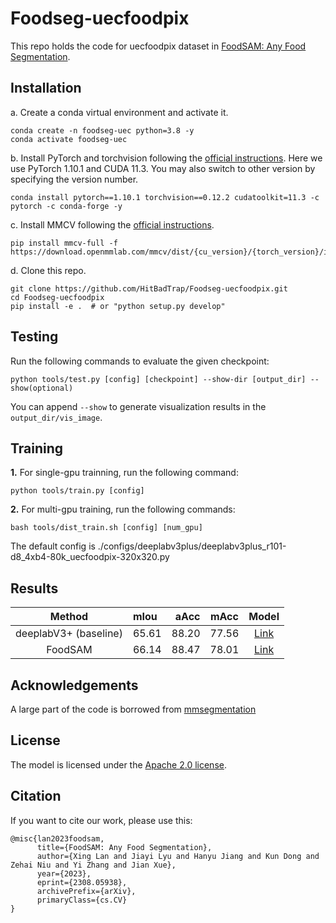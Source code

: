 # Foodseg-uecfoodpix


This repo holds the code for uecfoodpix dataset in [FoodSAM: Any Food Segmentation](https://arxiv.org/abs/2308.05938).


## Installation
a. Create a conda virtual environment and activate it.

```shell
conda create -n foodseg-uec python=3.8 -y
conda activate foodseg-uec
```

b. Install PyTorch and torchvision following the [official instructions](https://pytorch.org/).
Here we use PyTorch 1.10.1 and CUDA 11.3.
You may also switch to other version by specifying the version number.

```shell
conda install pytorch==1.10.1 torchvision==0.12.2 cudatoolkit=11.3 -c pytorch -c conda-forge -y
```

c. Install MMCV following the [official instructions](https://mmcv.readthedocs.io/en/latest/#installation). 
```
pip install mmcv-full -f https://download.openmmlab.com/mmcv/dist/{cu_version}/{torch_version}/index.html
```

d. Clone this repo.
```
git clone https://github.com/HitBadTrap/Foodseg-uecfoodpix.git
cd Foodseg-uecfoodpix
pip install -e .  # or "python setup.py develop"
```

## Testing
Run the following commands to evaluate the given checkpoint:
```
python tools/test.py [config] [checkpoint] --show-dir [output_dir] --show(optional)
```
You can append `--show` to generate visualization results in the `output_dir/vis_image`.

## Training
**1.** For single-gpu trainning, run the following command:
```
python tools/train.py [config]
```

**2.** For multi-gpu training, run the following commands:
```
bash tools/dist_train.sh [config] [num_gpu]
```
The default config is ./configs/deeplabv3plus/deeplabv3plus_r101-d8_4xb4-80k_uecfoodpix-320x320.py

## Results

| Method | mIou | aAcc | mAcc | Model
| :-: | :- | -: | :-: | :-: |
|deeplabV3+ (baseline)| 65.61 |88.20| 77.56 | [Link](https://pan.baidu.com/s/19SoqvSsk5ID0r00V-uQlMg?pwd=kq4y)
FoodSAM | 66.14 |88.47 |78.01 | [Link](https://github.com/jamesjg/FoodSAM)

## Acknowledgements

A large part of the code is borrowed from [mmsegmentation](https://github.com/open-mmlab/mmsegmentation)

## License

The model is licensed under the [Apache 2.0 license](LICENSE).

## Citation
If you want to cite our work, please use this:

```
@misc{lan2023foodsam,
      title={FoodSAM: Any Food Segmentation}, 
      author={Xing Lan and Jiayi Lyu and Hanyu Jiang and Kun Dong and Zehai Niu and Yi Zhang and Jian Xue},
      year={2023},
      eprint={2308.05938},
      archivePrefix={arXiv},
      primaryClass={cs.CV}
}

```

